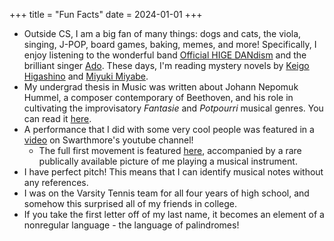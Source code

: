 +++
title = "Fun Facts"
date = 2024-01-01
+++

- Outside CS, I am a big fan of many things: dogs and cats, the viola,
               singing, J-POP, board games, baking, memes, and more!
               Specifically, I enjoy listening to the wonderful band
               [Official HIGE DANdism](https://higedan.com/) and the
               brilliant singer [Ado](
               https://www.universal-music.co.jp/ado/). These days,
               I'm reading mystery novels by [Keigo
               Higashino](https://www.goodreads.com/author/show/117366.Keigo_Higashino)
               and [Miyuki
               Miyabe](https://en.wikipedia.org/wiki/Miyuki_Miyabe).
- My undergrad thesis in Music was written about Johann Nepomuk Hummel,
  a composer contemporary of Beethoven, and his role in cultivating the
  improvisatory *Fantasie* and *Potpourri* musical genres.
               You can read it [here](/files/music_senior_comp.pdf).
- A performance that I did with some very cool people was featured in a [video](https://www.youtube.com/watch?v=Jnkqcm0uvWE) on Swarthmore's youtube channel!
  - The full first movement is featured [here](https://www.swarthmore.edu/living-liberal-arts/fetter-chamber-music-concert), accompanied by a rare publically available picture of me playing a musical instrument.
- I have perfect pitch! This means that I can identify musical notes without any references.
- I was on the Varsity Tennis team for all four years of high school, and somehow this surprised all of my friends in college.
- If you take the first letter off of my last name, it becomes an element of a nonregular language - the language of palindromes!

